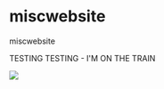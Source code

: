 # miscwebsite

miscwebsite

TESTING TESTING - I'M ON THE TRAIN

<img src='https://placekitten.com/500/500' />

